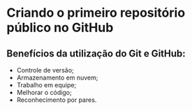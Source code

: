 # Criando o primeiro repositório público no GitHub

## Benefícios da utilização do Git e GitHub:

* Controle de versão;
* Armazenamento em nuvem;
* Trabalho em equipe;
* Melhorar o código;
* Reconhecimento por pares.